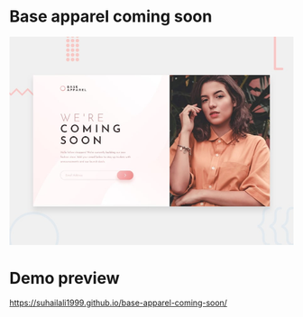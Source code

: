 # Base apparel coming soon

![Design preview for the Loopstudios landing page coding challenge](./design/desktop-preview.jpg)

# Demo preview
https://suhailali1999.github.io/base-apparel-coming-soon/
